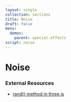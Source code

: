 ```yaml
---
layout: single
collection: sections
title: Noise
draft: false
menu:
  demos:
    parent: special-effects
script: noise
---
```


# Noise

### External Resources

* [rand() method in three.js](https://github.com/mrdoob/three.js/blob/f7ad64495252915dd4a2d88deb0f3bcc9e87c38b/src/renderers/shaders/ShaderChunk/common.glsl.js#L22-L31)
